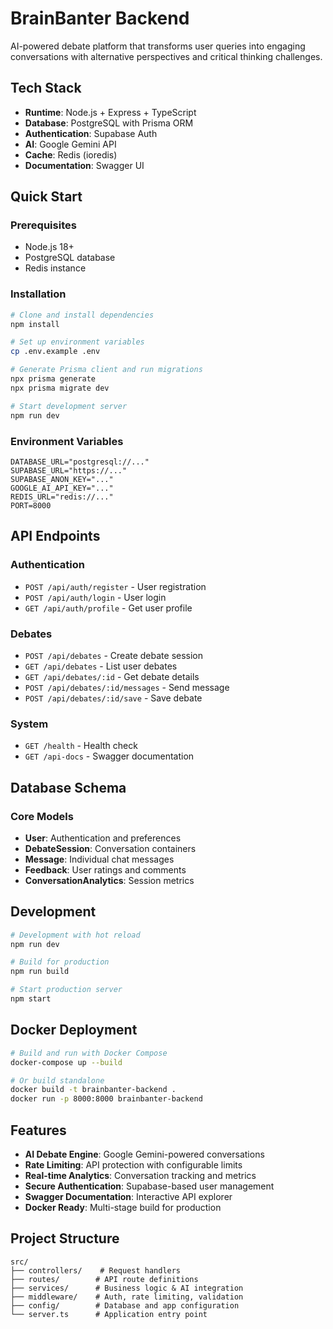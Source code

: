 # BrainBanter Backend

AI-powered debate platform that transforms user queries into engaging conversations with alternative perspectives and critical thinking challenges.

## Tech Stack

- **Runtime**: Node.js + Express + TypeScript
- **Database**: PostgreSQL with Prisma ORM
- **Authentication**: Supabase Auth
- **AI**: Google Gemini API
- **Cache**: Redis (ioredis)
- **Documentation**: Swagger UI

## Quick Start

### Prerequisites
- Node.js 18+
- PostgreSQL database
- Redis instance

### Installation

```bash
# Clone and install dependencies
npm install

# Set up environment variables
cp .env.example .env

# Generate Prisma client and run migrations
npx prisma generate
npx prisma migrate dev

# Start development server
npm run dev
```

### Environment Variables

```env
DATABASE_URL="postgresql://..."
SUPABASE_URL="https://..."
SUPABASE_ANON_KEY="..."
GOOGLE_AI_API_KEY="..."
REDIS_URL="redis://..."
PORT=8000
```

## API Endpoints

### Authentication
- `POST /api/auth/register` - User registration
- `POST /api/auth/login` - User login
- `GET /api/auth/profile` - Get user profile

### Debates
- `POST /api/debates` - Create debate session
- `GET /api/debates` - List user debates
- `GET /api/debates/:id` - Get debate details
- `POST /api/debates/:id/messages` - Send message
- `POST /api/debates/:id/save` - Save debate

### System
- `GET /health` - Health check
- `GET /api-docs` - Swagger documentation

## Database Schema

### Core Models
- **User**: Authentication and preferences
- **DebateSession**: Conversation containers
- **Message**: Individual chat messages
- **Feedback**: User ratings and comments
- **ConversationAnalytics**: Session metrics

## Development

```bash
# Development with hot reload
npm run dev

# Build for production
npm run build

# Start production server
npm start
```

## Docker Deployment

```bash
# Build and run with Docker Compose
docker-compose up --build

# Or build standalone
docker build -t brainbanter-backend .
docker run -p 8000:8000 brainbanter-backend
```

## Features

- **AI Debate Engine**: Google Gemini-powered conversations
- **Rate Limiting**: API protection with configurable limits
- **Real-time Analytics**: Conversation tracking and metrics
- **Secure Authentication**: Supabase-based user management
- **Swagger Documentation**: Interactive API explorer
- **Docker Ready**: Multi-stage build for production

## Project Structure

```
src/
├── controllers/    # Request handlers
├── routes/        # API route definitions
├── services/      # Business logic & AI integration
├── middleware/    # Auth, rate limiting, validation
├── config/        # Database and app configuration
└── server.ts      # Application entry point
```

